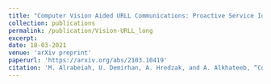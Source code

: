 ```yaml
---
title: "Computer Vision Aided URLL Communications: Proactive Service Identification and Coexistence"
collection: publications
permalink: /publication/Vision-URLL_long
excerpt:
date: 18-03-2021
venue: 'arXiv preprint'
paperurl: 'https://arxiv.org/abs/2103.10419'
citation: 'M. Alrabeiah, U. Demirhan, A. Hredzak, and A. Alkhateeb, “Computer Vision Aided URLL Communications: Proactive Service Identification and Coexistence,” 2021, arXiv:2103.10419.'
---
```

